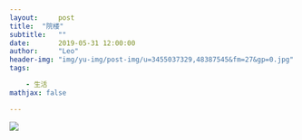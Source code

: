 ```yaml
---
layout:     post
title:  "院楼"
subtitle:   ""
date:       2019-05-31 12:00:00
author:     "Leo"
header-img: "img/yu-img/post-img/u=3455037329,48387545&fm=27&gp=0.jpg"
tags:

    - 生活
mathjax: false

---
```

<img src='http://i.caigoubao.cc/627139/bgpc/H3prKV4f.jpg'/>



